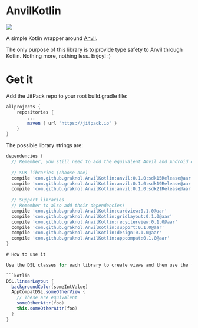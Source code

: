 # AnvilKotlin
[![](https://jitpack.io/v/graknol/AnvilKotlin.svg)](https://jitpack.io/#graknol/AnvilKotlin)

A simple Kotlin wrapper around [Anvil](https://github.com/zserge/anvil).

The only purpose of this library is to provide type safety to Anvil through Kotlin. Nothing more, nothing less. Enjoy! :) 

# Get it

Add the JitPack repo to your root build.gradle file:
```gradle
allprojects {
	repositories {
		...
		maven { url "https://jitpack.io" }
	}
}
```

The possible library strings are:
```gradle
dependencies {
  // Remember, you still need to add the equivalent Anvil and Android ones!
  
  // SDK libraries (choose one)
  compile 'com.github.graknol.AnvilKotlin:anvil:0.1.0:sdk15Release@aar'
  compile 'com.github.graknol.AnvilKotlin:anvil:0.1.0:sdk19Release@aar'
  compile 'com.github.graknol.AnvilKotlin:anvil:0.1.0:sdk21Release@aar'
  
  // Support libraries
  // Remember to also add their dependencies!
  compile 'com.github.graknol.AnvilKotlin:cardview:0.1.0@aar'
  compile 'com.github.graknol.AnvilKotlin:gridlayout:0.1.0@aar'
  compile 'com.github.graknol.AnvilKotlin:recyclerview:0.1.0@aar'
  compile 'com.github.graknol.AnvilKotlin:support:0.1.0@aar'
  compile 'com.github.graknol.AnvilKotlin:design:0.1.0@aar'
  compile 'com.github.graknol.AnvilKotlin:appcompat:0.1.0@aar'
}

# How to use it

Use the DSL classes for each library to create views and then use the functions on `this`, for instance:

```kotlin
DSL.linearLayout {
  backgroundColor(someIntValue)
  AppCompatDSL.someOtherView {
    // These are equivalent
    someOtherAttr(foo)
    this.someOtherAttr(foo)
  }
}
```
